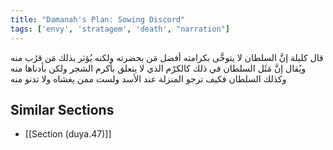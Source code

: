 ```yaml
---
title: "Damanah's Plan: Sowing Discord"
tags: ['envy', 'stratagem', 'death', "narration"]
---
```


 قال كليلة إنَّ السلطان لا يتوخَّى بكرامته أفضل مَن بحضرته ولكنه يُؤثر بذلك مَن قرُب منه ويُقال إنَّ مَثَل السلطان في ذلك كالكرْم الذي لا يتعلق بأكرم الشجر ولكن بأدناها منه وكذلك السلطان فكيف ترجو المنزلة عند الأسد ولست ممن يغشاه ولا تدنو منه

## Similar Sections
- [[Section (duya.47)]]
